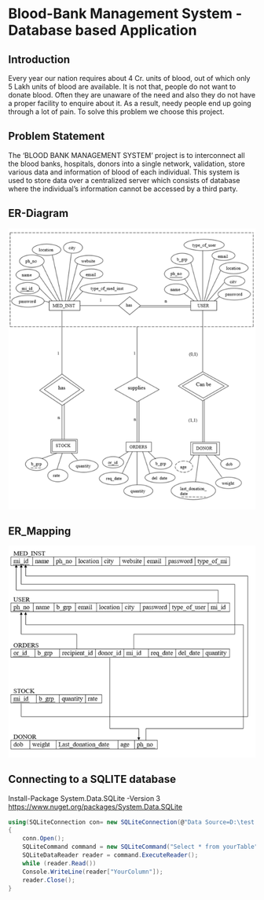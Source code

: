 # Blood-Bank Management System - Database based Application
## Introduction
Every year our nation requires about 4 Cr. units of blood, out of which only 5 Lakh units of blood are available. It is not that, people do not want to donate blood. Often they are unaware of the need and also they do not have a proper facility to enquire about it. As a result, needy people end up going through a lot of pain. To solve this problem we choose this project.

## Problem Statement
The ‘BLOOD BANK MANAGEMENT SYSTEM’ project is to interconnect all the blood banks, hospitals, donors into a single network, validation, store various data and information of blood of each individual. This system is used to store data over a centralized server which consists of database where the individual’s information cannot be accessed by a third party.

## ER-Diagram
![Image of ER-Diagram](https://github.com/Revanthpn/BloodBank/blob/master/BloodBank/BloodBank/Resources/ER-diagram.PNG)

## ER_Mapping
![Image of ER-Diagram](https://github.com/Revanthpn/BloodBank/blob/master/BloodBank/BloodBank/Resources/ER-Mapping.PNG)

## Connecting to a SQLITE database
Install-Package System.Data.SQLite -Version 3 
https://www.nuget.org/packages/System.Data.SQLite
```c#
using(SQLiteConnection con= new SQLiteConnection(@"Data Source=D:\test.db;"))
{
    conn.Open();
    SQLiteCommand command = new SQLiteCommand("Select * from yourTable", conn);
    SQLiteDataReader reader = command.ExecuteReader();
    while (reader.Read())
    Console.WriteLine(reader["YourColumn"]);
    reader.Close();
}
```
